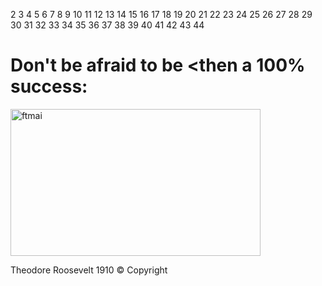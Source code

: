 
2
3
4
5
6
7
8
9
10
11
12
13
14
15
16
17
18
19
20
21
22
23
24
25
26
27
28
29
30
31
32
33
34
35
36
37
38
39
40
41
42
43
44
<!DOCTYPE html>
<html>
<head>
  <meta charset="utf-8">
  <title>Displaying Images</title>
</head>
<body>
<h1>
  Don't be afraid to be &lt;then a 100% success:
</h1>
<p>
  <img src="picture-with-quote.jpg" 
       width="400" 
       height="235" 
       alt="ftmai"> 
  
</p>
<p>
<!-- 
<img 
src="http://lorempixel.com/output/nature-q-c-640-480-1.jpg" 
width="640"
height="480"> 
-->
</p>
<p>Theodore Roosevelt 1910 &copy; Copyright</p>
</body>
</html>
